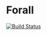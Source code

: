 # Forall

[![Build Status](https://travis-ci.org/eschnett/Forall.jl.svg?branch=master)](https://travis-ci.org/eschnett/Forall.jl)
